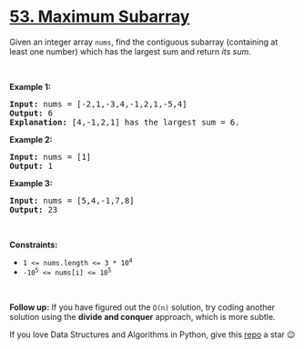 # [53. Maximum Subarray][title]

<p>Given an integer array <code>nums</code>, find the contiguous subarray (containing at least one number) which has the largest sum and return <em>its sum</em>.</p>
<p> </p>
<p><strong>Example 1:</strong></p>
<pre><strong>Input:</strong> nums = [-2,1,-3,4,-1,2,1,-5,4]
<strong>Output:</strong> 6
<strong>Explanation:</strong> [4,-1,2,1] has the largest sum = 6.
</pre>
<p><strong>Example 2:</strong></p>
<pre><strong>Input:</strong> nums = [1]
<strong>Output:</strong> 1
</pre>
<p><strong>Example 3:</strong></p>
<pre><strong>Input:</strong> nums = [5,4,-1,7,8]
<strong>Output:</strong> 23
</pre>
<p> </p>
<p><strong>Constraints:</strong></p>
<ul>
<li><code>1 &lt;= nums.length &lt;= 3 * 10<sup>4</sup></code></li>
<li><code>-10<sup>5</sup> &lt;= nums[i] &lt;= 10<sup>5</sup></code></li>
</ul>
<p> </p>
<strong>Follow up:</strong> If you have figured out the <code>O(n)</code> solution, try coding another solution using the <strong>divide and conquer</strong> approach, which is more subtle.

If you love Data Structures and Algorithms in Python, give this [repo][me] a star :wink:

[title]: https://leetcode.com/problems/maximum-subarray
[me]: https://github.com/bumblebee211196/awesome-python-leetcode